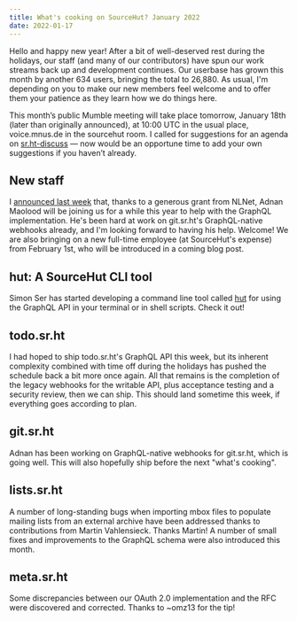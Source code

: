 ```yaml
---
title: What's cooking on SourceHut? January 2022
date: 2022-01-17
---
```


Hello and happy new year! After a bit of well-deserved rest during the holidays,
our staff (and many of our contributors) have spun our work streams back up and
development continues. Our userbase has grown this month by another 634 users,
bringing the total to 26,880. As usual, I'm depending on you to make our new
members feel welcome and to offer them your patience as they learn how we do
things here.

This month’s public Mumble meeting will take place tomorrow, January 18th (later
than originally announced), at 10:00 UTC in the usual place, voice.mnus.de in
the sourcehut room. I called for suggestions for an agenda on [sr.ht-discuss] —
now would be an opportune time to add your own suggestions if you haven’t
already.

[sr.ht-discuss]: https://lists.sr.ht/~sircmpwn/sr.ht-discuss/%3CCGGODWFWKK0G.3EKBVZZM5KMRA%40taiga%3E

## New staff

I [announced last week][nlnet] that, thanks to a generous grant from NLNet,
Adnan Maolood will be joining us for a while this year to help with the GraphQL
implementation. He's been hard at work on git.sr.ht's GraphQL-native webhooks
already, and I'm looking forward to having his help. Welcome! We are also
bringing on a new full-time employee (at SourceHut's expense) from February 1st,
who will be introduced in a coming blog post.

[nlnet]: /blog/2022-01-10-nlnet-graphql-funding/

## hut: A SourceHut CLI tool

Simon Ser has started developing a command line tool called [hut] for using the
GraphQL API in your terminal or in shell scripts. Check it out!

[hut]: https://sr.ht/~emersion/hut

## todo.sr.ht

I had hoped to ship todo.sr.ht's GraphQL API this week, but its inherent
complexity combined with time off during the holidays has pushed the schedule
back a bit more once again. All that remains is the completion of the legacy
webhooks for the writable API, plus acceptance testing and a security review,
then we can ship. This should land sometime this week, if everything goes
according to plan.

## git.sr.ht

Adnan has been working on GraphQL-native webhooks for git.sr.ht, which is going
well. This will also hopefully ship before the next "what's cooking".

## lists.sr.ht

A number of long-standing bugs when importing mbox files to populate mailing
lists from an external archive have been addressed thanks to contributions from
Martin Vahlensieck. Thanks Martin! A number of small fixes and improvements to
the GraphQL schema were also introduced this month.

## meta.sr.ht

Some discrepancies between our OAuth 2.0 implementation and the RFC were
discovered and corrected. Thanks to ~omz13 for the tip!
